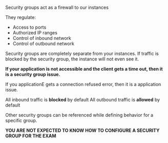 Security groups act as a firewall to our instances

They regulate:
- Access to ports
- Authorized IP ranges
- Control of inbound network
- Control of outbound network

Security groups are completely separate from your instances. If traffic is blocked by the security group, the instance will not even see it.

**If your application is not accessible and the client gets a time out, then it is a security group issue.**

If you applicationE gets a connection refused error, then it is a application issue.

All inbound traffic is **blocked** by default
All outbound traffic is **allowed** by default

Other security groups can be referenced while defining behavior for a specific group.

**YOU ARE NOT EXPECTED TO KNOW HOW TO CONFIGURE A SECURITY GROUP FOR THE EXAM**